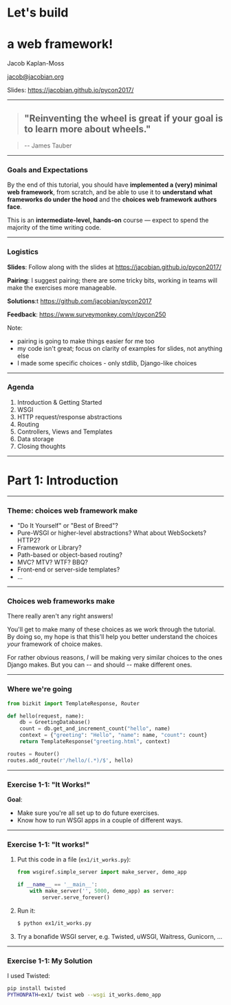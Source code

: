 
# Let's build 
# a web framework!

Jacob Kaplan-Moss

[jacob@jacobian.org](mailto:jacob@jacobian.org)

Slides: https://jacobian.github.io/pycon2017/

---

> ## "Reinventing the wheel is great if your goal is to learn more about wheels." 

> -- James Tauber

---

### Goals and Expectations

By the end of this tutorial, you should have **implemented a (very) minimal web framework**, from scratch, and be able to use it to **understand what frameworks do under the hood** and the **choices web framework authors face**.

This is an **intermediate-level, hands-on** course — expect to spend the majority of the time writing code.

---

### Logistics

**Slides**: Follow along with the slides at https://jacobian.github.io/pycon2017/

**Pairing**: I suggest pairing; there are some tricky bits, working in teams will make the exercises more manageable.

**Solutions**:t https://github.com/jacobian/pycon2017

**Feedback**: https://www.surveymonkey.com/r/pycon250

Note:
- pairing is going to make things easier for me too
- my code isn't great; focus on clarity of examples for slides, not anything else
- I made some specific choices - only stdlib, Django-like choices

---

### Agenda

1. Introduction & Getting Started
2. WSGI
3. HTTP request/response abstractions
4. Routing
5. Controllers, Views and Templates
6. Data storage
7. Closing thoughts

---

# Part 1: Introduction

---

### Theme: choices web framework make

- "Do It Yourself" or "Best of Breed"?
- Pure-WSGI or higher-level abstractions? What about WebSockets? HTTP2?
- Framework or Library?
- Path-based or object-based routing?
- MVC? MTV? WTF? BBQ?
- Front-end or server-side templates?
- ... 

---

### Choices web frameworks make

There really aren't any right answers!

You'll get to make many of these choices as we work through the tutorial. By doing so, my hope is that this'll help you better understand the choices _your_ framework of choice makes.

For rather obvious reasons, _I_ will be making very similar choices to the ones Django makes. But you can -- and should -- make different ones.

---

### Where we're going

```python
from bizkit import TemplateResponse, Router

def hello(request, name):
    db = GreetingDatabase()
    count = db.get_and_increment_count("hello", name)
    context = {"greeting": "Hello", "name": name, "count": count}
    return TemplateResponse("greeting.html", context)

routes = Router()
routes.add_route(r'/hello/(.*)/$', hello)
```

---

### Exercise 1-1: "It Works!"

**Goal**:

- Make sure you're all set up to do future exercises.
- Know how to run WSGI apps in a couple of different ways.

---

### Exercise 1-1: "It works!"

1. Put this code in a file (`ex1/it_works.py`):

    ```python
    from wsgiref.simple_server import make_server, demo_app

    if __name__ == '__main__':
        with make_server('', 5000, demo_app) as server:
            server.serve_forever()
    ```

2. Run it: 

    ```sh
    $ python ex1/it_works.py
    ```

3. Try a bonafide WSGI server, e.g. Twisted, uWSGI, Waitress, Gunicorn, ...

---

### Exercise 1-1: My Solution

I used Twisted:

```bash
pip install twisted
PYTHONPATH=ex1/ twist web --wsgi it_works.demo_app
```
